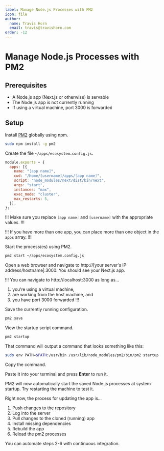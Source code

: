 ```yaml
---
label: Manage Node.js Processes with PM2
icon: file
author:
  name: Travis Horn
  email: travis@travishorn.com
order: -12
---
```


# Manage Node.js Processes with PM2

## Prerequisites

- A Node.js app (Next.js or otherwise) is servable
- The Node.js app is not currently running
- If using a virtual machine, port 3000 is forwarded

## Setup

Install [PM2](https://pm2.keymetrics.io/) globally using npm.

```sh
sudo npm install -g pm2
```

Create the file `~/apps/ecosystem.config.js`.

```javascript
module.exports = {
  apps: [{
    name: "[app name]",
    cwd: "/home/[username]/apps/[app name]",
    script: "node_modules/next/dist/bin/next",
    args: "start",
    instances: "max",
    exec_mode: "cluster",
    max_restarts: 5,
  }],
};
```

!!!
Make sure you replace `[app name]` and `[username]` with the appropriate values.
!!!

!!!
If you have more than one app, you can place more than one object in the `apps`
array.
!!!

Start the process(es) using PM2.

```sh
pm2 start ~/apps/ecosystem.config.js
```

Open a web browser and navigate to http://[your server's IP
address/hostname]:3000. You should see your Next.js app.

!!!
You can navigate to http://localhost:3000 as long as...

1. you're using a virtual machine,
2. are working from the host machine, and
3. you have port 3000 forwarded
!!!

Save the currently running configuration.

```sh
pm2 save
```

View the startup script command.

```sh
pm2 startup
```

That command will output a command that looks something like this:

```sh
sudo env PATH=$PATH:/usr/bin /usr/lib/node_modules/pm2/bin/pm2 startup systemd -u myuser --hp /home/myuser
```

Copy the command.

Paste it into your terminal and press **Enter** to run it.

PM2 will now automatically start the saved Node.js processes at system startup.
Try restarting the machine to test it.

Right now, the process for updating the app is...

1. Push changes to the repository
2. Log into the server
3. Pull changes to the cloned (running) app
4. Install missing dependencies
5. Rebuild the app
6. Reload the pm2 processes

You can automate steps 2-6 with continuous integration.

